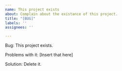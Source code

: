 ```yaml
---
name: This project exists
about: Complain about the existance of this project.
title: "[BUG]"
labels: ''
assignees: ''

---
```


Bug:
This project exists.

Problems with it:
[Insert that here]

Solution:
Delete it.
